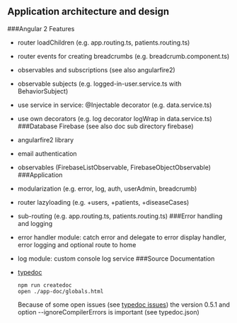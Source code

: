 ## Application architecture and design

###Angular 2 Features
- router loadChildren (e.g. app.routing.ts, patients.routing.ts)
- router events for creating breadcrumbs (e.g. breadcrumb.component.ts)
- observables and subscriptions (see also angularfire2)
- observable subjects (e.g. logged-in-user.service.ts with BehaviorSubject)
- use service in service: @Injectable decorator (e.g. data.service.ts)
- use own decorators (e.g. log decorator logWrap in data.service.ts)
###Database Firebase (see also doc sub directory firebase)
- angularfire2 library
- email authentication
- observables (FirebaseListObservable, FirebaseObjectObservable)
###Application
- modularization (e.g. error, log, auth, userAdmin, breadcrumb)
- router lazyloading (e.g. +users, +patients, +diseaseCases)
- sub-routing (e.g. app.routing.ts, patients.routing.ts)
###Error handling and logging
- error handler module: catch error and delegate to error display handler, error logging and optional route to home
- log module: custom console log service
###Source Documentation
- [typedoc](http://typedoc.org/)

    ```
    npm run createdoc
    open ./app-doc/globals.html
    ```
    
    Because of some open issues (see [typedoc issues](https://github.com/TypeStrong/typedoc/issues)) the version 0.5.1 and option --ignoreCompilerErrors is important (see typedoc.json)

